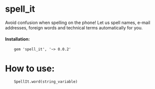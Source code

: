 # spell_it


Avoid confusion when spelling on the phone! Let us spell names, e-mail addresses, foreign words and technical terms automatically for you.

<h4>Installation:</h4>

		gem 'spell_it', '~> 0.0.2'

# How to use:
		SpellIt.word(string_variable)
